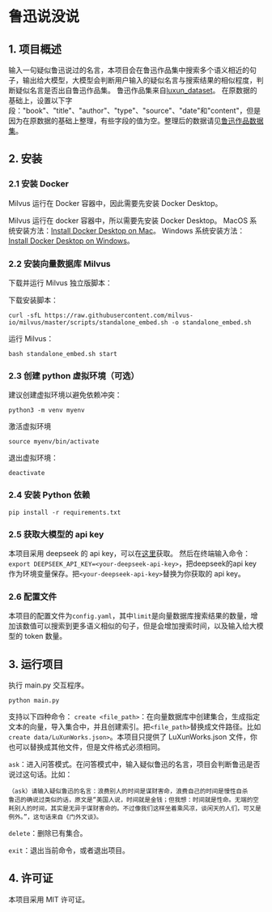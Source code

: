 # 鲁迅说没说
## 1. 项目概述
输入一句疑似鲁迅说过的名言，本项目会在鲁迅作品集中搜索多个语义相近的句子，输出给大模型，大模型会判断用户输入的疑似名言与搜索结果的相似程度，判断疑似名言是否出自鲁迅作品集。
鲁迅作品集来自[luxun_dataset](https://github.com/sun510001/luxun_dataset)。 在原数据的基础上，设置以下字段："book"、"title"、"author"、"type"、"source"、"date"和"content"，但是因为在原数据的基础上整理，有些字段的值为空。整理后的数据请见[鲁迅作品数据集](https://github.com/BushJiang/LuXun_dataset)。


## 2. 安装
### 2.1 安装 Docker
Milvus 运行在 Docker 容器中，因此需要先安装 Docker Desktop。

Milvus 运行在 docker 容器中，所以需要先安装 Docker Desktop。
MacOS 系统安装方法：[Install Docker Desktop on Mac](https://docs.docker.com/desktop/install/mac-install/)。
Windows 系统安装方法：[Install Docker Desktop on Windows](https://docs.docker.com/desktop/install/windows-install/)。

### 2.2 安装向量数据库 Milvus
下载并运行 Milvus 独立版脚本：

下载安装脚本：
```shell
curl -sfL https://raw.githubusercontent.com/milvus-io/milvus/master/scripts/standalone_embed.sh -o standalone_embed.sh
```

运行 Milvus：
```shell
bash standalone_embed.sh start
```

### 2.3 创建 python 虚拟环境（可选）
建议创建虚拟环境以避免依赖冲突：

```shell
python3 -m venv myenv
```

激活虚拟环境
```shell
source myenv/bin/activate
```

退出虚拟环境：
```shell
deactivate
```

### 2.4 安装 Python 依赖
```shell
pip install -r requirements.txt
```

### 2.5 获取大模型的 api key
本项目采用 deepseek 的 api key，可以在[这里](https://platform.deepseek.com/api_keys)获取。
然后在终端输入命令：`export DEEPSEEK_API_KEY=<your-deepseek-api-key>`，把deepseek的api key作为环境变量保存。把`<your-deepseek-api-key>`替换为你获取的 api key。

### 2.6 配置文件
本项目的配置文件为`config.yaml`，其中`limit`是向量数据库搜索结果的数量，增加该数值可以搜索到更多语义相似的句子，但是会增加搜索时间，以及输入给大模型的 token 数量。

## 3. 运行项目
执行 main.py 交互程序。
```shell
python main.py
```

支持以下四种命令：
`create <file_path>`：在向量数据库中创建集合，生成指定文本的向量，导入集合中，并且创建索引。把`<file_path>`替换成文件路径。比如`create data/LuXunWorks.json>`。本项目只提供了 LuXunWorks.json 文件，你也可以替换成其他文件，但是文件格式必须相同。

`ask`：进入问答模式。在问答模式中，输入疑似鲁迅的名言，项目会判断鲁迅是否说过这句话。比如：

```shell
（ask）请输入疑似鲁迅的名言：浪费别人的时间是谋财害命，浪费自己的时间是慢性自杀
鲁迅的确说过类似的话，原文是“美国人说，时间就是金钱；但我想：时间就是性命。无端的空耗别人的时间，其实是无异于谋财害命的。不过像我们这样坐着乘风凉，谈闲天的人们，可又是例外。”，这句话来自《门外文谈》。
```

`delete`：删除已有集合。

`exit`：退出当前命令，或者退出项目。

## 4. 许可证
本项目采用 MIT 许可证。